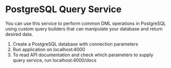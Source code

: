 # PostgreSQL Query Service

You can use this service to perform common DML operations in PostgreSQL
using custom query builders that can manipulate your database and return
desired data.

1. Create a PostgreSQL database with connection parameters
2. Run application on localhost:4000
3. To read API documentation and check which parameters to supply query service, run localhost:4000/docs
